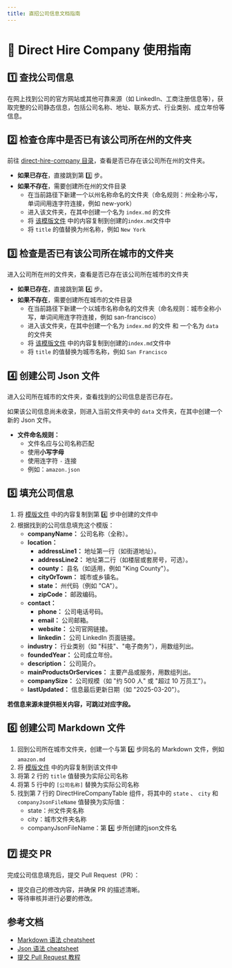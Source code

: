 ```yaml
---
title: 直招公司信息文档指南
---
```


# 📖 Direct Hire Company 使用指南

## 1️⃣ 查找公司信息

在网上找到公司的官方网站或其他可靠来源（如 LinkedIn、工商注册信息等），获取完整的公司静态信息，包括公司名称、地址、联系方式、行业类别、成立年份等信息。

## 2️⃣ 检查仓库中是否已有该公司所在州的文件夹

前往 [direct-hire-company 目录](https://github.com/atomeocean/job-compass/tree/main/docs/zhHans/direct-hire-company)，查看是否已存在该公司所在州的文件夹。

- **如果已存在**，直接跳到第 3️⃣ 步。
- **如果不存在**，需要创建所在州的文件目录
    - 在当前路径下新建一个以州名称命名的文件夹（命名规则：州全称小写，单词间用连字符连接，例如 new-york）
    - 进入该文件夹，在其中创建一个名为 `index.md` 的文件
    - 将 [该模版文件](https://github.com/atomeocean/job-compass/blob/main/docs/zhHans/direct-hire-company/company-utils/index.md?plain=1) 中的内容复制到创建的`index.md`文件中
    - 将 `title` 的值替换为州名称，例如 `New York`

## 3️⃣ 检查是否已有该公司所在城市的文件夹

进入公司所在州的文件夹，查看是否已存在该公司所在城市的文件夹

- **如果已存在**，直接跳到第 4️⃣ 步。
- **如果不存在**，需要创建所在城市的文件目录
    - 在当前路径下新建一个以城市名称命名的文件夹（命名规则：城市全称小写，单词间用连字符连接，例如 san-francisco）
    - 进入该文件夹，在其中创建一个名为 `index.md` 的文件 和 一个名为 `data` 的文件夹
    - 将 [该模版文件](https://github.com/atomeocean/job-compass/blob/main/docs/zhHans/direct-hire-company/company-utils/index.md?plain=1) 中的内容复制到创建的`index.md`文件中
    - 将 `title` 的值替换为城市名称，例如 `San Francisco`

## 4️⃣ 创建公司 Json 文件

进入公司所在城市的文件夹，查看找到的公司信息是否已存在。

如果该公司信息尚未收录，则进入当前文件夹中的 `data` 文件夹，在其中创建一个新的 Json 文件。

- **文件命名规则：**
    - 文件名应与公司名称匹配
    - 使用**小写字母**
    - 使用连字符 `-` 连接
    - 例如：`amazon.json`

## 5️⃣ 填充公司信息

1. 将 [模版文件](https://github.com/atomeocean/job-compass/blob/main/docs/zhHans/direct-hire-company/company-utils/company-info-template.json) 中的内容复制到第 4️⃣ 步中创建的文件中
2. 根据找到的公司信息填充这个模版：
    - **companyName：** 公司名称（全称）。
    - **location：**
        - **addressLine1：** 地址第一行（如街道地址）。
        - **addressLine2：** 地址第二行（如楼层或套房号，可选）。
        - **county：** 县名（如适用，例如 "King County"）。
        - **cityOrTown：** 城市或乡镇名。
        - **state：** 州代码（例如 "CA"）。
        - **zipCode：** 邮政编码。
    - **contact：**
        - **phone：** 公司电话号码。
        - **email：** 公司邮箱。
        - **website：** 公司官网链接。
        - **linkedin：** 公司 LinkedIn 页面链接。
    - **industry：** 行业类别（如 "科技"、"电子商务"），用数组列出。
    - **foundedYear：** 公司成立年份。
    - **description：** 公司简介。
    - **mainProductsOrServices：** 主要产品或服务，用数组列出。
    - **companySize：** 公司规模（如 "约 500 人" 或 "超过 10 万员工"）。
    - **lastUpdated：** 信息最后更新日期（如 "2025-03-20"）。

**若信息来源未提供相关内容，可跳过对应字段。**

## 6️⃣ 创建公司 Markdown 文件

1. 回到公司所在城市文件夹，创建一个与第 4️⃣ 步同名的 Markdown 文件，例如 `amazon.md`
2. 将 [模版文件](https://github.com/atomeocean/job-compass/blob/main/docs/zhHans/direct-hire-company/company-utils/company-info-template.md?plain=1) 中的内容复制到该文件中
3. 将第 2 行的 `title` 值替换为实际公司名称
4. 将第 5 行中的 `[公司名称]` 替换为实际公司名称
5. 找到第 7 行的 DirectHireCompanyTable 组件，将其中的 `state` 、 `city` 和 `companyJsonFileName` 值替换为实际值：
    - state：州文件夹名称
    - city：城市文件夹名称
    - companyJsonFileName：第 4️⃣ 步所创建的json文件名

## 7️⃣ 提交 PR

完成公司信息填充后，提交 Pull Request（PR）：

- 提交自己的修改内容，并确保 PR 的描述清晰。
- 等待审核并进行必要的修改。

## 参考文档

- [Markdown 语法 cheatsheet](https://jobcompass.atomeocean.com/guide/markdown-cheatsheet.html)
- [Json 语法 cheatsheet](https://jobcompass.atomeocean.com/guide/json-cheatsheet.html)
- [提交 Pull Request 教程](https://www.youtube.com/watch?v=Jp7aMDVXvwM)